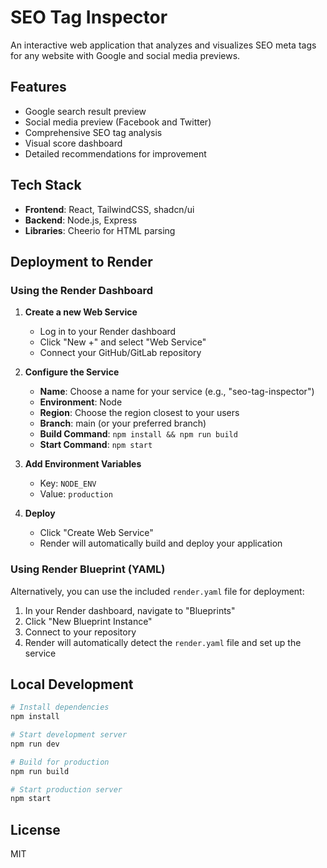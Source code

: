 # SEO Tag Inspector

An interactive web application that analyzes and visualizes SEO meta tags for any website with Google and social media previews.

## Features

- Google search result preview
- Social media preview (Facebook and Twitter)
- Comprehensive SEO tag analysis
- Visual score dashboard
- Detailed recommendations for improvement

## Tech Stack

- **Frontend**: React, TailwindCSS, shadcn/ui
- **Backend**: Node.js, Express
- **Libraries**: Cheerio for HTML parsing

## Deployment to Render

### Using the Render Dashboard

1. **Create a new Web Service**
   - Log in to your Render dashboard
   - Click "New +" and select "Web Service"
   - Connect your GitHub/GitLab repository

2. **Configure the Service**
   - **Name**: Choose a name for your service (e.g., "seo-tag-inspector")
   - **Environment**: Node
   - **Region**: Choose the region closest to your users
   - **Branch**: main (or your preferred branch)
   - **Build Command**: `npm install && npm run build`
   - **Start Command**: `npm start`

3. **Add Environment Variables**
   - Key: `NODE_ENV`
   - Value: `production`

4. **Deploy**
   - Click "Create Web Service"
   - Render will automatically build and deploy your application

### Using Render Blueprint (YAML)

Alternatively, you can use the included `render.yaml` file for deployment:

1. In your Render dashboard, navigate to "Blueprints"
2. Click "New Blueprint Instance"
3. Connect to your repository
4. Render will automatically detect the `render.yaml` file and set up the service

## Local Development

```bash
# Install dependencies
npm install

# Start development server
npm run dev

# Build for production
npm run build

# Start production server
npm start
```

## License

MIT